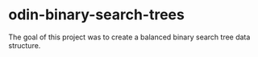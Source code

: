 # odin-binary-search-trees

The goal of this project was to create a balanced binary search tree data structure.
